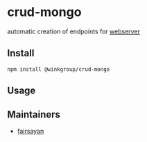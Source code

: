 # crud-mongo
automatic creation of endpoints for [webserver](https://github.com/WINKgroup/webserver)

## Install
```
npm install @winkgroup/crud-mongo
```

## Usage


## Maintainers
* [fairsayan](https://github.com/fairsayan)
